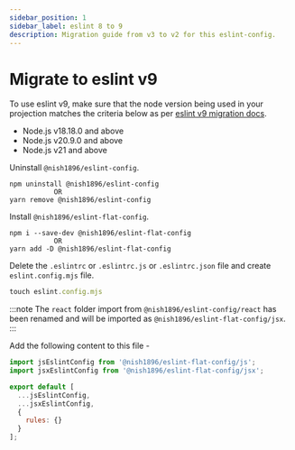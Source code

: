 ```yaml
---
sidebar_position: 1
sidebar_label: eslint 8 to 9
description: Migration guide from v3 to v2 for this eslint-config.
---
```


# Migrate to eslint v9

To use eslint v9, make sure that the node version being used in your projection matches the criteria below as per [eslint v9 migration docs](https://eslint.org/docs/latest/use/migrate-to-9.0.0#drop-old-node).

- Node.js v18.18.0 and above
- Node.js v20.9.0 and above
- Node.js v21 and above

Uninstall `@nish1896/eslint-config`.

```
npm uninstall @nish1896/eslint-config
		   OR
yarn remove @nish1896/eslint-config
```

Install `@nish1896/eslint-flat-config`.
```
npm i --save-dev @nish1896/eslint-flat-config
		   OR
yarn add -D @nish1896/eslint-flat-config
```

Delete the `.eslintrc` or `.eslintrc.js` or `.eslintrc.json` file and create `eslint.config.mjs` file.

```js
touch eslint.config.mjs
```
:::note
The `react` folder import from `@nish1896/eslint-config/react` has been renamed and will be imported as `@nish1896/eslint-flat-config/jsx`.
:::

Add the following content to this file -

```js
import jsEslintConfig from '@nish1896/eslint-flat-config/js';
import jsxEslintConfig from '@nish1896/eslint-flat-config/jsx';

export default [
  ...jsEslintConfig,
  ...jsxEslintConfig, 
  {
    rules: {}
  }
];
```
